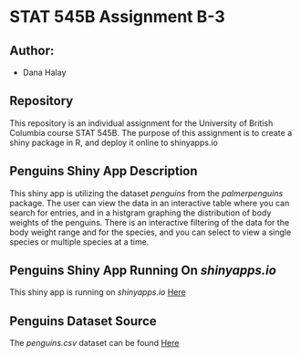 # STAT 545B Assignment B-3

## Author:
  * Dana Halay

## Repository
This repository is an individual assignment for the University of British Columbia course STAT 545B. The purpose of this assignment is to create a shiny package in R, and deploy it online to shinyapps.io

## Penguins Shiny App Description
This shiny app is utilizing the dataset *penguins* from the *palmerpenguins* package. The user can view the data in an interactive table where you can search for entries, and in a histgram graphing the distribution of body weights of the penguins. There is an interactive filtering of the data for the body weight range and for the species, and you can select to view a single species or multiple species at a time. 

## Penguins Shiny App Running On *shinyapps.io* 
This shiny app is running on *shinyapps.io* [Here](https://dhalay.shinyapps.io/penguins_shiny_app/)

## Penguins Dataset Source 
The *penguins.csv* dataset can be found [Here](https://gist.github.com/slopp/ce3b90b9168f2f921784de84fa445651)
